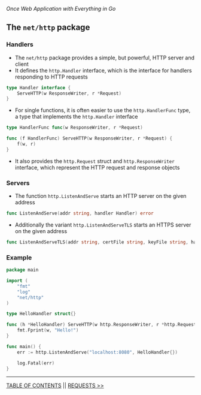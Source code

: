 *Once Web Application with Everything in Go*

## The `net/http` package

### Handlers

* The `net/http` package provides a simple, but powerful, HTTP server and client
* It defines the `http.Handler` interface, which is the interface for handlers responding to HTTP requests

```go
type Handler interface {
	ServeHTTP(w ResponseWriter, r *Request)
}
```

* For single functions, it is often easier to use the `http.HandlerFunc` type, a type that implements the `http.Handler` interface

```go
type HandlerFunc func(w ResponseWriter, r *Request)

func (f HandlerFunc) ServeHTTP(w ResponseWriter, r *Request) {
    f(w, r)
}
```

* It also provides the `http.Request` struct and `http.ResponseWriter` interface, which represent the HTTP request and response objects

### Servers

* The function `http.ListenAndServe` starts an HTTP server on the given address

```go
func ListenAndServe(addr string, handler Handler) error 
``` 

* Additionally the variant `http.ListenAndServeTLS` starts an HTTPS server on the given address

```go
func ListenAndServeTLS(addr string, certFile string, keyFile string, handler Handler) error
```

### Example

```go
package main

import (
    "fmt"
    "log"
    "net/http"
)

type HelloHandler struct{}

func (h *HelloHandler) ServeHTTP(w http.ResponseWriter, r *http.Request) {
    fmt.Fprint(w, "Hello!")
}

func main() {
    err := http.ListenAndServe("localhost:8080", HelloHandler{})

    log.Fatal(err)
}
``` 

---

[TABLE OF CONTENTS](../README.md) || [REQUESTS >>](requests.md)
